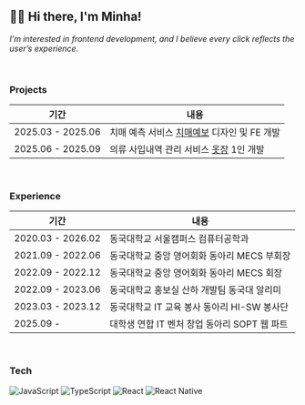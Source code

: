 ## 👋🏻 Hi there, I'm Minha!

*I’m interested in frontend development, and I believe every click reflects the user’s experience.*

<!--
**sminha/sminha** is a ✨ _special_ ✨ repository because its `README.md` (this file) appears on your GitHub profile.

Here are some ideas to get you started:

- 🔭 I’m currently working on ...
- 🌱 I’m currently learning ...
- 👯 I’m looking to collaborate on ...
- 🤔 I’m looking for help with ...
- 💬 Ask me about ...
- 📫 How to reach me: ...
- 😄 Pronouns: ...
- ⚡ Fun fact: ...
-->

<br>

### Projects

| 기간 | 내용 |
|------|------|
| 2025.03 - 2025.06 | 치매 예측 서비스 [치매예보](https://github.com/sminha/dementia-forecast) 디자인 및 FE 개발 |
| 2025.06 - 2025.09 | 의류 사입내역 관리 서비스 [옷장](https://github.com/sminha?tab=repositories) 1인 개발 |

<br>

### Experience

| 기간 | 내용 |
|------|------|
| 2020.03 - 2026.02 | 동국대학교 서울캠퍼스 컴퓨터공학과 |
| 2021.09 - 2022.06 | 동국대학교 중앙 영어회화 동아리 MECS 부회장 |
| 2022.09 - 2022.12 | 동국대학교 중앙 영어회화 동아리 MECS 회장 |
| 2022.09 - 2023.06 | 동국대학교 홍보실 산하 개발팀 동국대 알리미 |
| 2023.03 - 2023.12 | 동국대학교 IT 교육 봉사 동아리 HI-SW 봉사단 |
| 2025.09 -  | 대학생 연합 IT 벤처 창업 동아리 SOPT 웹 파트|

<br>

### Tech

<!-- ![HTML5](https://img.shields.io/badge/HTML5-E34F26?style=for-the-badge&logo=html5&logoColor=white) -->
<!-- ![CSS3](https://img.shields.io/badge/CSS3-1572B6?style=for-the-badge&logo=css3&logoColor=white) -->
<!-- ![Next.js](https://img.shields.io/badge/Next.js-000000?style=for-the-badge&logo=nextdotjs&logoColor=white) -->
<!-- ![React](https://img.shields.io/badge/React-20232A?style=for-the-badge&logo=react&logoColor=61DAFB) -->
<!-- ![React Native](https://img.shields.io/badge/React%20Native-20232A?style=for-the-badge&logo=react&logoColor=61DAFB) -->
![JavaScript](https://img.shields.io/badge/JavaScript-F7DF1E?style=for-the-badge&logo=javascript&logoColor=black)
![TypeScript](https://img.shields.io/badge/TypeScript-3178C6?style=for-the-badge&logo=typescript&logoColor=white)
![React](https://img.shields.io/badge/React-61DAFB?style=for-the-badge&logo=react&logoColor=white)
![React Native](https://img.shields.io/badge/React%20Native-61DAFB?style=for-the-badge&logo=react&logoColor=white)

<!-- ![Redux Toolkit](https://img.shields.io/badge/Redux%20Toolkit-764ABC?style=for-the-badge&logo=redux&logoColor=white)
![Redux](https://img.shields.io/badge/Redux-764ABC?style=for-the-badge&logo=redux&logoColor=white)

![Node.js](https://img.shields.io/badge/Node.js-339933?style=for-the-badge&logo=nodedotjs&logoColor=white)
![Express](https://img.shields.io/badge/Express-000000?style=for-the-badge&logo=express&logoColor=white)
